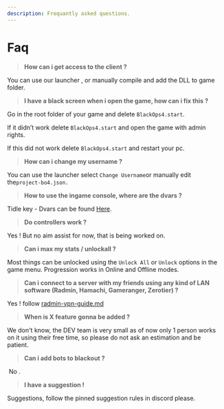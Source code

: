 ```yaml
---
description: Frequantly asked questions.
---
```


# Faq

> **How can i get access to the client ?**

You can use our launcher ⁠, or manually compile and add the DLL to game folder.

> **I have a black screen when i open the game, how can i fix this ?**&#x20;

Go in the root folder of your game and delete `BlackOps4.start`.&#x20;

If it didn’t work delete `BlackOps4.start` and open the game with admin rights.&#x20;

If this did not work delete `BlackOps4.start` and restart your pc.

> **How can i change my username ?**&#x20;

You can use the launcher select `Change Username`or manually edit the`project-bo4.json.`

> **How to use the  ingame console, where are the dvars ?**

Tidle key - Dvars can be found [Here](https://github.com/project-bo4/shield-development/blob/master/source/proxy-dll/definitions/variables.cpp).

> &#x20;**Do controllers work ?**

Yes ! But no aim assist for now, that is being worked on.

> &#x20;**Can i max my stats / unlockall ?**

Most things can be unlocked using the `Unlock All` or `Unlock` options in the game menu. Progression works in Online and Offline modes.&#x20;

> &#x20;**Can i connect to a server with my friends using any kind of LAN software (Radmin, Hamachi, Gameranger, Zerotier) ?**

Yes ! follow [radmin-vpn-guide.md](../server-setup/radmin-vpn-guide.md "mention")

> &#x20;**When is X feature gonna be added ?**

We don't know, the DEV team is very small as of now only 1 person works on it using their free time, so please do not ask an estimation and be patient.

> **Can i add bots to blackout ?**

&#x20;⁠ No .

> &#x20;**I have a suggestion !**

&#x20;⁠Suggestions, follow the pinned suggestion rules in discord please.
